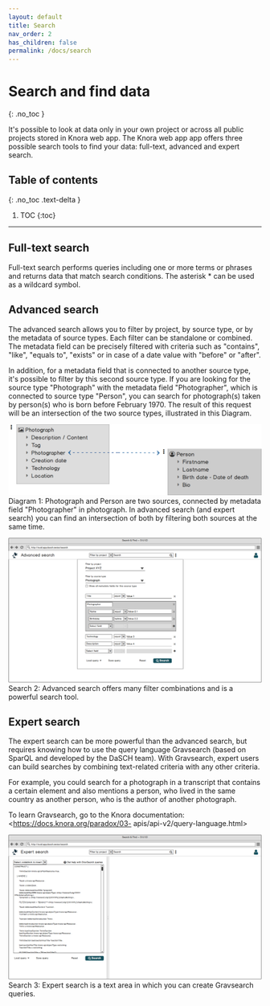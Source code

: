 ```yaml
---
layout: default
title: Search
nav_order: 2
has_children: false
permalink: /docs/search
---
```


# Search and find data
{: .no_toc }

It's possible to look at data only in your own project or across all public projects stored in Knora web app. The Knora web app app offers three possible search tools to find your data: full-text, advanced and expert search.

## Table of contents
{: .no_toc .text-delta }

1. TOC
{:toc}

---

## Full-text search

Full-text search performs queries including one or more terms or phrases and returns data that match search conditions. The asterisk * can be used as a wildcard symbol.

<!-- ![Search 1: Simple full-text search with a selection to filter by project.](/assets/images/search-fulltext.png) -->

## Advanced search

The advanced search allows you to filter by project, by source type, or by the metadata of source types. Each filter can be standalone or combined. The metadata field can be precisely filtered with criteria such as "contains", "like", "equals to", "exists" or in case of a date value with "before" or "after".

In addition, for a metadata field that is connected to another source type, it's possible to filter by this second source type. If you are looking for the source type "Photograph" with the metadata field "Photographer", which is connected to source type "Person", you can search for photograph(s) taken by person(s) who is born before February 1970. The result of this request will be an intersection of the two source types, illustrated in this Diagram.

![Diagram 1: Photograph and Person are two sources, connected by metadata field "Photographer" in photograph. In advanced search (and expert search) you can find an intersection of both by filtering both sources at the same time.](../assets/images/search-advanced-diagram.png)
Diagram 1: Photograph and Person are two sources, connected by metadata field "Photographer" in photograph. In advanced search (and expert search) you can find an intersection of both by filtering both sources at the same time.

![Search 2: Advanced search offers many filter combinations and is a powerful search tool.](../assets/images/search-advanced.png)
Search 2: Advanced search offers many filter combinations and is a powerful search tool.

## Expert search

The expert search can be more powerful than the advanced search, but requires knowing how to use the query language Gravsearch (based on SparQL and developed by the DaSCH team). With Gravsearch, expert users can build searches by combining text-related criteria with any other criteria.

For example, you could search for a photograph in a transcript that contains a certain element and also mentions a person, who lived in the same country as another person, who is the author of another photograph.

To learn Gravsearch, go to the Knora documentation: <https://docs.knora.org/paradox/03- apis/api-v2/query-language.html>

![Search 3: Expert search is a text area in which you can create Gravsearch queries.](../assets/images/search-expert-gravsearch.png)
Search 3: Expert search is a text area in which you can create Gravsearch queries.



